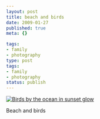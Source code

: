 ```yaml
---
layout: post
title: beach and birds
date: 2009-01-27
published: true
meta: {}

tags:
- family
- photography
type: post
tags:
- family
- photography
status: publish
---
```



[![Birds by the ocean in sunset glow](http://media.eick.us/2011/05/3163502364_eae4957563.jpg)](http://www.flickr.com/photos/19429588@N00/3163502364/ "Birds by the ocean in sunset glow")



Beach and birds


